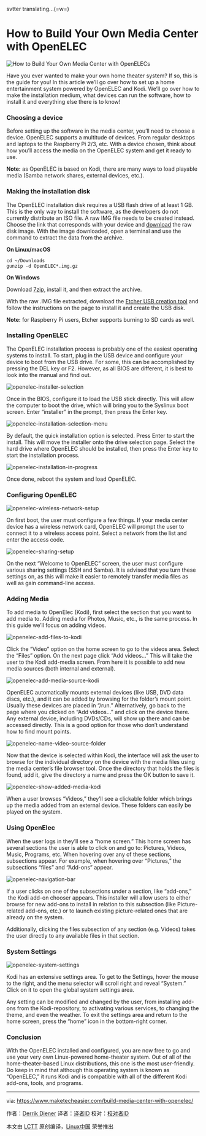 svtter translating...(=w=)

How to Build Your Own Media Center with OpenELEC
============================================================

![](https://maketecheasier-2d0f.kxcdn.com/assets/uploads/2017/03/openelec-media-center.jpg "How to Build Your Own Media Center with OpenELECs") 


Have you ever wanted to make your own home theater system? If so, this is the guide for you! In this article we’ll go over how to set up a home entertainment system powered by OpenELEC and Kodi. We’ll go over how to make the installation medium, what devices can run the software, how to install it and everything else there is to know!


### Choosing a device

Before setting up the software in the media center, you’ll need to choose a device. OpenELEC supports a multitude of devices. From regular desktops and laptops to the Raspberry Pi 2/3, etc. With a device chosen, think about how you’ll access the media on the OpenELEC system and get it ready to use.

**Note:** as OpenELEC is based on Kodi, there are many ways to load playable media (Samba network shares, external devices, etc.).

### Making the installation disk

The OpenELEC installation disk requires a USB flash drive of at least 1 GB. This is the only way to install the software, as the developers do not currently distribute an ISO file. A raw IMG file needs to be created instead. Choose the link that corresponds with your device and [download][10] the raw disk image. With the image downloaded, open a terminal and use the command to extract the data from the archive.

**On Linux/macOS**

```
cd ~/Downloads
gunzip -d OpenELEC*.img.gz
```

**On Windows**

Download [7zip][11], install it, and then extract the archive.

With the raw .IMG file extracted, download the [Etcher USB creation tool][12] and follow the instructions on the page to install it and create the USB disk.

**Note:** for Raspberry Pi users, Etcher supports burning to SD cards as well.

### Installing OpenELEC

The OpenELEC installation process is probably one of the easiest operating systems to install. To start, plug in the USB device and configure your device to boot from the USB drive. For some, this can be accomplished by pressing the DEL key or F2\. However, as all BIOS are different, it is best to look into the manual and find out.

 ![openelec-installer-selection](https://maketecheasier-2d0f.kxcdn.com/assets/uploads/2017/03/openelec-installer-selection.png "openelec-installer-selection") 

Once in the BIOS, configure it to load the USB stick directly. This will allow the computer to boot the drive, which will bring you to the Syslinux boot screen. Enter “installer” in the prompt, then press the Enter key.

 ![openelec-installation-selection-menu](https://maketecheasier-2d0f.kxcdn.com/assets/uploads/2017/03/openelec-installation-selection-menu.png "openelec-installation-selection-menu") 

By default, the quick installation option is selected. Press Enter to start the install. This will move the installer onto the drive selection page. Select the hard drive where OpenELEC should be installed, then press the Enter key to start the installation process.

 ![openelec-installation-in-progress](https://maketecheasier-2d0f.kxcdn.com/assets/uploads/2017/03/openelec-installation-in-progress.png "openelec-installation-in-progress") 

Once done, reboot the system and load OpenELEC.

### Configuring OpenELEC

 ![openelec-wireless-network-setup](https://maketecheasier-2d0f.kxcdn.com/assets/uploads/2017/03/openelec-wireless-network-setup.jpg "openelec-wireless-network-setup") 

On first boot, the user must configure a few things. If your media center device has a wireless network card, OpenELEC will prompt the user to connect it to a wireless access point. Select a network from the list and enter the access code.

 ![openelec-sharing-setup](https://maketecheasier-2d0f.kxcdn.com/assets/uploads/2017/03/openelec-sharing-setup.jpg "openelec-sharing-setup") 

On the next “Welcome to OpenELEC” screen, the user must configure various sharing settings (SSH and Samba). It is advised that you turn these settings on, as this will make it easier to remotely transfer media files as well as gain command-line access.

### Adding Media

To add media to OpenElec (Kodi), first select the section that you want to add media to. Adding media for Photos, Music, etc., is the same process. In this guide we’ll focus on adding videos.

 ![openelec-add-files-to-kodi](https://maketecheasier-2d0f.kxcdn.com/assets/uploads/2017/03/openelec-add-files-to-kodi.jpg "openelec-add-files-to-kodi") 

Click the “Video” option on the home screen to go to the videos area. Select the “Files” option. On the next page click “Add videos…” This will take the user to the Kodi add-media screen. From here it is possible to add new media sources (both internal and external).

 ![openelec-add-media-source-kodi](https://maketecheasier-2d0f.kxcdn.com/assets/uploads/2017/03/openelec-add-media-source-kodi.jpg "openelec-add-media-source-kodi") 

OpenELEC automatically mounts external devices (like USB, DVD data discs, etc.), and it can be added by browsing for the folder’s mount point. Usually these devices are placed in “/run.” Alternatively, go back to the page where you clicked on “Add videos…” and click on the device there. Any external device, including DVDs/CDs, will show up there and can be accessed directly. This is a good option for those who don’t understand how to find mount points.

 ![openelec-name-video-source-folder](https://maketecheasier-2d0f.kxcdn.com/assets/uploads/2017/03/openelec-name-video-source-folder.jpg "openelec-name-video-source-folder") 

Now that the device is selected within Kodi, the interface will ask the user to browse for the individual directory on the device with the media files using the media center’s file browser tool. Once the directory that holds the files is found, add it, give the directory a name and press the OK button to save it.

 ![openelec-show-added-media-kodi](https://maketecheasier-2d0f.kxcdn.com/assets/uploads/2017/03/openelec-show-added-media-kodi.jpg "openelec-show-added-media-kodi") 

When a user browses “Videos,” they’ll see a clickable folder which brings up the media added from an external device. These folders can easily be played on the system.

### Using OpenElec

When the user logs in they’ll see a “home screen.” This home screen has several sections the user is able to click on and go to: Pictures, Videos, Music, Programs, etc. When hovering over any of these sections, subsections appear. For example, when hovering over “Pictures,” the subsections “files” and “Add-ons” appear.

 ![openelec-navigation-bar](https://maketecheasier-2d0f.kxcdn.com/assets/uploads/2017/03/openelec-navigation-bar.jpg "openelec-navigation-bar") 

If a user clicks on one of the subsections under a section, like “add-ons,”  the Kodi add-on chooser appears. This installer will allow users to either browse for new add-ons to install in relation to this subsection (like Picture-related add-ons, etc.) or to launch existing picture-related ones that are already on the system.

Additionally, clicking the files subsection of any section (e.g. Videos) takes the user directly to any available files in that section.

### System Settings

 ![openelec-system-settings](https://maketecheasier-2d0f.kxcdn.com/assets/uploads/2017/03/openelec-system-settings.jpg "openelec-system-settings") 

Kodi has an extensive settings area. To get to the Settings, hover the mouse to the right, and the menu selector will scroll right and reveal “System.” Click on it to open the global system settings area.

Any setting can be modified and changed by the user, from installing add-ons from the Kodi-repository, to activating various services, to changing the theme, and even the weather. To exit the settings area and return to the home screen, press the “home” icon in the bottom-right corner.

### Conclusion

With the OpenELEC installed and configured, you are now free to go and use your very own Linux-powered home-theater system. Out of all of the home-theater-based Linux distributions, this one is the most user-friendly. Do keep in mind that although this operating system is known as “OpenELEC,” it runs Kodi and is compatible with all of the different Kodi add-ons, tools, and programs.

--------------------------------------------------------------------------------

via: https://www.maketecheasier.com/build-media-center-with-openelec/

作者：[Derrik Diener][a]
译者：[译者ID](https://github.com/译者ID)
校对：[校对者ID](https://github.com/校对者ID)

本文由 [LCTT](https://github.com/LCTT/TranslateProject) 原创编译，[Linux中国](https://linux.cn/) 荣誉推出

[a]:https://www.maketecheasier.com/author/derrikdiener/
[1]:https://www.maketecheasier.com/author/derrikdiener/
[2]:https://www.maketecheasier.com/build-media-center-with-openelec/#comments
[3]:https://www.maketecheasier.com/category/linux-tips/
[4]:http://www.facebook.com/sharer.php?u=https%3A%2F%2Fwww.maketecheasier.com%2Fbuild-media-center-with-openelec%2F
[5]:http://twitter.com/share?url=https%3A%2F%2Fwww.maketecheasier.com%2Fbuild-media-center-with-openelec%2F&text=How+to+Build+Your+Own+Media+Center+with+OpenELEC
[6]:mailto:?subject=How%20to%20Build%20Your%20Own%20Media%20Center%20with%20OpenELEC&body=https%3A%2F%2Fwww.maketecheasier.com%2Fbuild-media-center-with-openelec%2F
[7]:https://www.maketecheasier.com/permanently-disable-windows-defender-windows-10/
[8]:https://www.maketecheasier.com/repair-mac-hard-disk-with-fsck/
[9]:https://support.google.com/adsense/troubleshooter/1631343
[10]:http://openelec.tv/get-openelec/category/1-openelec-stable-releases
[11]:http://www.7-zip.org/
[12]:https://etcher.io/
